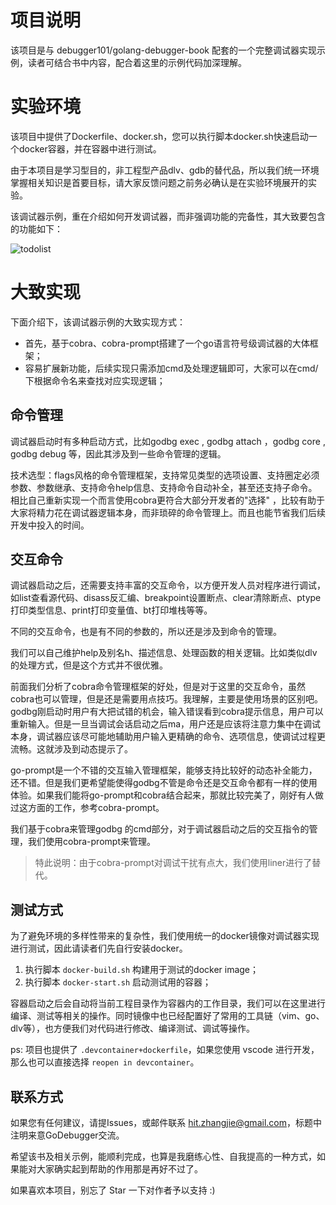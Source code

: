 # 项目说明

该项目是与 debugger101/golang-debugger-book 配套的一个完整调试器实现示例，读者可结合书中内容，配合着这里的示例代码加深理解。

# 实验环境

该项目中提供了Dockerfile、docker.sh，您可以执行脚本docker.sh快速启动一个docker容器，并在容器中进行测试。

由于本项目是学习型目的，非工程型产品dlv、gdb的替代品，所以我们统一环境掌握相关知识是首要目标，请大家反馈问题之前务必确认是在实验环境展开的实验。

该调试器示例，重在介绍如何开发调试器，而非强调功能的完备性，其大致要包含的功能如下：

![todolist](todolist.PNG)

# 大致实现

下面介绍下，该调试器示例的大致实现方式：

- 首先，基于cobra、cobra-prompt搭建了一个go语言符号级调试器的大体框架；
- 容易扩展新功能，后续实现只需添加cmd及处理逻辑即可，大家可以在cmd/下根据命令名来查找对应实现逻辑；

## 命令管理

调试器启动时有多种启动方式，比如godbg exec <prog>, godbg attach <pid>，godbg core <coredump>, godbg debug <project>等，因此其涉及到一些命令管理的逻辑。

技术选型：flags风格的命令管理框架，支持常见类型的选项设置、支持圈定必须参数、参数继承、支持命令help信息、支持命令自动补全，甚至还支持子命令。相比自己重新实现一个而言使用cobra更符合大部分开发者的"选择"
，比较有助于大家将精力花在调试器逻辑本身，而非琐碎的命令管理上。而且也能节省我们后续开发中投入的时间。

## 交互命令

调试器启动之后，还需要支持丰富的交互命令，以方便开发人员对程序进行调试，如list查看源代码、disass反汇编、breakpoint设置断点、clear清除断点、ptype打印类型信息、print打印变量值、bt打印堆栈等等。

不同的交互命令，也是有不同的参数的，所以还是涉及到命令的管理。

我们可以自己维护help及别名h、描述信息、处理函数的相关逻辑。比如类似dlv的处理方式，但是这个方式并不很优雅。

前面我们分析了cobra命令管理框架的好处，但是对于这里的交互命令，虽然cobra也可以管理，但是还是需要用点技巧。我理解，主要是使用场景的区别吧。godbg刚启动时用户有大把试错的机会，输入错误看到cobra提示信息，用户可以重新输入。但是一旦当调试会话启动之后ma，用户还是应该将注意力集中在调试本身，调试器应该尽可能地辅助用户输入更精确的命令、选项信息，使调试过程更流畅。这就涉及到动态提示了。

go-prompt是一个不错的交互输入管理框架，能够支持比较好的动态补全能力，还不错。但是我们更希望能使得godbg不管是命令还是交互命令都有一样的使用体验。如果我们能将go-prompt和cobra结合起来，那就比较完美了，刚好有人做过这方面的工作，参考cobra-prompt。

我们基于cobra来管理godbg <cmd>的cmd部分，对于调试器启动之后的交互指令的管理，我们使用cobra-prompt来管理。

> 特此说明：由于cobra-prompt对调试干扰有点大，我们使用liner进行了替代。

## 测试方式

为了避免环境的多样性带来的复杂性，我们使用统一的docker镜像对调试器实现进行测试，因此请读者们先自行安装docker。

1. 执行脚本 `docker-build.sh` 构建用于测试的docker image；
2. 执行脚本 `docker-start.sh` 启动测试用的容器；

容器启动之后会自动将当前工程目录作为容器内的工作目录，我们可以在这里进行编译、测试等相关的操作。同时镜像中也已经配置好了常用的工具链（vim、go、dlv等），也方便我们对代码进行修改、编译测试、调试等操作。

ps: 项目也提供了 `.devcontainer+dockerfile`，如果您使用 vscode 进行开发，那么也可以直接选择 `reopen in devcontainer`。

## 联系方式

如果您有任何建议，请提Issues，或邮件联系 hit.zhangjie@gmail.com，标题中注明来意GoDebugger交流。

希望该书及相关示例，能顺利完成，也算是我磨练心性、自我提高的一种方式，如果能对大家确实起到帮助的作用那是再好不过了。

如果喜欢本项目，别忘了 Star 一下对作者予以支持 :)
